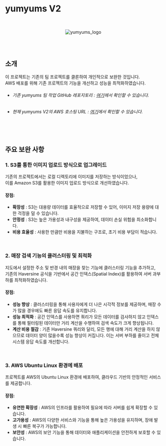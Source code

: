 # yumyums V2
<br>
<p align="center">
    <img src="https://yumyums-v2-gunwoo.s3.ap-northeast-2.amazonaws.com/yumyums_member.jpg" alt="yumyums_logo">
</p>
<br><br>

##   소개
  이 프로젝트는 기존의 팀 프로젝트를 클론하여 개인적으로 보완한 것입니다.  
AWS 배포를 위해 기존 프로젝트의 기능을 개선하고 성능을 최적화하였습니다.  

- ###### 기존 yumyums 팀 작업 GitHub 레포지토리 : [여기](https://github.com/j-seon/yumyums)에서 확인할 수 있습니다.
- ###### 현재 yumyums V2의 AWS 호스팅 URL : [여기](http://15.165.186.19:8082/)에서 확인할 수 있습니다.
<br><br>

##   주요 보완 사항
### 1. S3를 통한 이미지 업로드 방식으로 업그레이드
  기존의 프로젝트에서는 로컬 디렉토리에 이미지를 저장하는 방식이었으나,    
이를 Amazon S3를 활용한 이미지 업로드 방식으로 개선하였습니다.

#### 장점:
- **확장성** : S3는 대용량 데이터를 효율적으로 저장할 수 있어, 이미지 저장 용량에 대한 걱정을 덜 수 있습니다.  
- **안정성** : S3는 높은 가용성과 내구성을 제공하여, 데이터 손실 위험을 최소화합니다.  
- **비용 효율성** : 사용한 만큼만 비용을 지불하는 구조로, 초기 비용 부담이 적습니다.
<br>

### 2. 매장 검색 기능의 클러스터링 및 최적화
지도에서 설정한 주소 및 반경 내의 매장을 찾는 기능에 클러스터링 기능을 추가하고,  
기존의 Haversine 공식을 기반에서 공간 인덱스(Spatial Index)를 활용하여 서버 과부하를 최적화하였습니다.

#### 장점:
- **성능 향상** : 클러스터링을 통해 사용자에게 더 나은 시각적 정보를 제공하며, 매장 수가 많을 경우에도 빠른 응답 속도를 유지합니다.  
- **성능 최적화** : 공간 인덱스를 사용하면 쿼리가 모든 데이터를 검사하지 않고 인덱스를 통해 필터링된 데이터만 거리 계산을 수행하여 검색 속도가 크게 향상됩니다.  
- **계산 비용 절감** : 기존 Haversine 쿼리와 달리, 모든 행에 대해 거리 계산을 하지 않으므로 데이터 양이 많을수록 성능 향상이 커집니다. 이는 서버 부하를 줄이고 전체 시스템 응답 속도를 개선합니다.
<br>

### 3. AWS Ubuntu Linux 환경에 배포
프로젝트를 AWS의 Ubuntu Linux 환경에 배포하여, 클라우드 기반의 안정적인 서비스를 제공합니다.

#### 장점:
- **유연한 확장성** : AWS의 인프라를 활용하여 필요에 따라 서버를 쉽게 확장할 수 있습니다.  
- **고가용성** : AWS의 다양한 서비스와 기능을 통해 높은 가용성을 유지하며, 장애 발생 시 빠른 복구가 가능합니다.  
- **보안성** : AWS의 보안 기능을 통해 데이터와 애플리케이션을 안전하게 보호할 수 있습니다.

